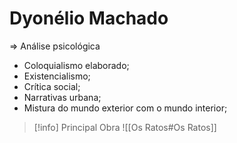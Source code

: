 # Dyonélio Machado

$\Rightarrow$ Análise psicológica
- Coloquialismo elaborado;
- Existencialismo;
- Crítica social;
- Narrativas urbana;
- Mistura do mundo exterior com o mundo interior;
> [!info] Principal Obra
> ![[Os Ratos#Os Ratos]]
